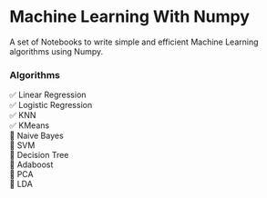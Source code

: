 # Machine Learning With Numpy
A set of Notebooks to write simple and efficient Machine Learning algorithms using Numpy.

### Algorithms

✅ Linear Regression \
✅ Logistic Regression \
✅ KNN \
✅ KMeans \
🚀 Naive Bayes \
🚀 SVM \
🚀 Decision Tree \
🚀 Adaboost \
🚀 PCA \
🚀 LDA 
